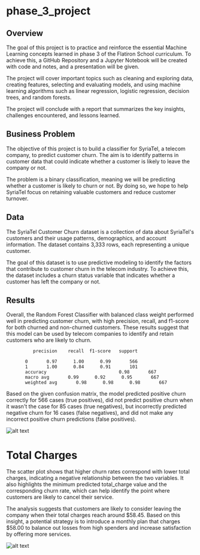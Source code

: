 # phase_3_project


## Overview

   The goal of this project is to practice and reinforce the essential Machine Learning concepts learned in phase 3 of the Flatiron School curriculum. To achieve this, a GitHub Repository and a Jupyter Notebook will be created with code and notes, and a presentation will be given.

   The project will cover important topics such as cleaning and exploring data, creating features, selecting and evaluating models, and using machine learning algorithms such as linear regression, logistic regression, decision trees, and random forests.

   The project will conclude with a report that summarizes the key insights, challenges encountered, and lessons learned.

## Business Problem

   The objective of this project is to build a classifier for SyriaTel, a telecom company, to predict customer churn. The aim is to identify patterns in customer data that could indicate whether a customer is likely to leave the company or not.

   The problem is a binary classification, meaning we will be predicting whether a customer is likely to churn or not. By doing so, we hope to help SyriaTel focus on retaining valuable customers and reduce customer turnover.

## Data

   The SyriaTel Customer Churn dataset is a collection of data about SyriaTel's customers and their usage patterns, demographics, and account information. The dataset contains 3,333 rows, each representing a unique customer.

   The goal of this dataset is to use predictive modeling to identify the factors that contribute to customer churn in the telecom industry. To achieve this, the dataset includes a churn status variable that indicates whether a customer has left the company or not.

## Results

   Overall, the Random Forest Classifier with balanced class weight performed well in predicting customer churn, with high precision, recall, and f1-score for both churned and non-churned customers. These results suggest that this model can be used by telecom companies to identify and retain customers who are likely to churn.

              precision    recall  f1-score   support

           0       0.97      1.00      0.99       566
           1       1.00      0.84      0.91       101
           accuracy                           0.98       667
           macro avg       0.99      0.92      0.95       667
           weighted avg       0.98      0.98      0.98       667


  Based on the given confusion matrix, the model predicted positive churn correctly for 566 cases (true positives), did not predict positive churn when it wasn't the case for 85 cases (true negatives), but incorrectly predicted negative churn for 16 cases (false negatives), and did not make any incorrect positive churn predictions (false positives).
  
![alt text](https://github.com/MichalOst3389/phase_3_project/blob/main/project%203%20images/Confusion%20matrix%20img.png)

# Total Charges

  The scatter plot shows that higher churn rates correspond with lower total charges, indicating a negative relationship between the two variables. It also highlights the minimum predicted total_charge value and the corresponding churn rate, which can help identify the point where customers are likely to cancel their service.
  
  The analysis suggests that customers are likely to consider leaving the company when their total charges reach around $58.45. Based on this insight, a potential strategy is to introduce a monthly plan that charges $58.00 to balance out losses from high spenders and increase satisfaction by offering more services.
  
![alt text](https://github.com/MichalOst3389/phase_3_project/blob/main/project%203%20images/Total%20charge%20vs%20churn%20IMG.png)

